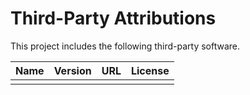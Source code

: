 # Third-Party Attributions

This project includes the following third-party software.

| Name | Version | URL | License |
|------|---------|-----|---------|
|      |         |     |         |
